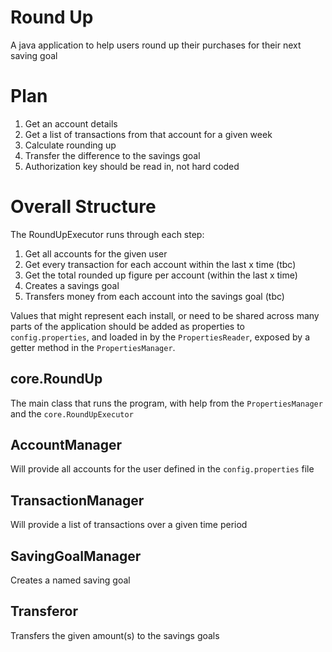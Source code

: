 # Round Up

A java application to help users round up their purchases for their next saving goal

# Plan

1. Get an account details
1. Get a list of transactions from that account for a given week
1. Calculate rounding up
1. Transfer the difference to the savings goal
1. Authorization key should be read in, not hard coded

# Overall Structure

The RoundUpExecutor runs through each step: 
1. Get all accounts for the given user
1. Get every transaction for each account within the last x time (tbc)
1. Get the total rounded up figure per account (within the last x time)
1. Creates a savings goal
1. Transfers money from each account into the savings goal (tbc)

Values that might represent each install, or need to be shared across many parts of the application should be added as 
properties to `config.properties`, and loaded in by the `PropertiesReader`, exposed by a getter method in the 
`PropertiesManager`.

## core.RoundUp
The main class that runs the program, with help from the `PropertiesManager` and the `core.RoundUpExecutor`

## AccountManager
Will provide all accounts for the user defined in the `config.properties` file

## TransactionManager
Will provide a list of transactions over a given time period

## SavingGoalManager
Creates a named saving goal

## Transferor
Transfers the given amount(s) to the savings goals


